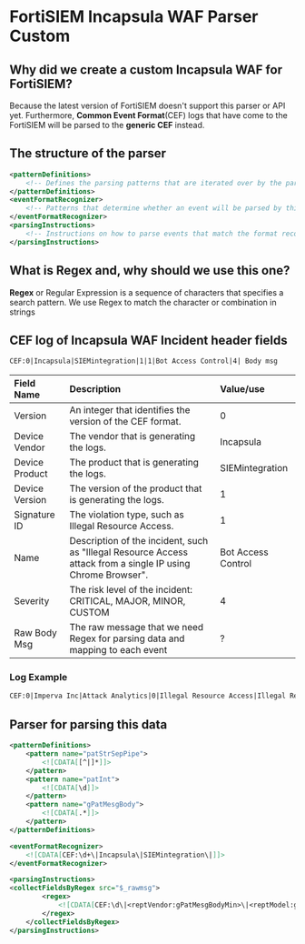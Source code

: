 # FortiSIEM Incapsula WAF Parser Custom

## Why did we create a custom Incapsula WAF for FortiSIEM?

Because the latest version of FortiSIEM doesn't support this parser or API yet. Furthermore, __Common Event Format__(CEF) logs that have come to the FortiSIEM will be parsed to the **generic CEF** instead.

## The structure of the parser

```xml
<patternDefinitions>
    <!-- Defines the parsing patterns that are iterated over by the parsing instructions -->
</patternDefinitions>
<eventFormatRecognizer>
	<!-- Patterns that determine whether an event will be parsed by this parser -->
</eventFormatRecognizer>
<parsingInstructions>
    <!-- Instructions on how to parse events that match the format recognizer patterns -->
</parsingInstructions>
```

## What is Regex and, why should we use this one?

**Regex** or Regular Expression is a sequence of characters that specifies a search pattern.
We use Regex to match the character or combination in strings

## CEF log of Incapsula WAF Incident header fields

```md
CEF:0|Incapsula|SIEMintegration|1|1|Bot Access Control|4| Body msg
```

| Field Name      | Description | Value/use     |
| :---        |    :----   |          :--- |
|Version| 	An integer that identifies the version of the CEF format.| 	0|
|Device Vendor| 	The vendor that is generating the logs.| 	Incapsula|
|Device Product| 	The product that is generating the logs.| 	SIEMintegration|
|Device Version |	The version of the product that is generating the logs.| 	1|
|Signature ID| 	The violation type, such as Illegal Resource Access.| 	1|
|Name| 	Description of the incident, such as "Illegal Resource Access attack from a single IP using Chrome Browser".| 	Bot Access Control|
|Severity| 	The risk level of the incident: CRITICAL, MAJOR, MINOR, CUSTOM 	|4|
|Raw Body Msg| The raw message that we need Regex for parsing data and mapping to each event|?|

### Log Example

```md
CEF:0|Imperva Inc|Attack Analytics|0|Illegal Resource Access|Illegal Resource Access attack from a single IP using Chrome Browser |MAJOR| msg=Illegal Resource Access attack from a single IP using Chrome Browser  start=1553494500466 end=1553494505753 src=1.2.3.4 dhost=weblogstest.test.info request=/cmd.exe requestClientApplication=Chrome cs1=9 cs1Label=ImpervaAANumberOfEvents cs2=100 cs2Label=ImpervaAAPercentBlocked cs3=Germany cs3Label=ImpervaAACountry cs4=CloudWAF cs4Label=ImpervaAAPlatform cs5=1.2.3.4 cs5Label=ImpervaAADominantIps cs6=3418038110000000127-10656037459001,3418038110000000127-10664627393593,3418038110000000127-3668125668403 cs6Label=ImpervaAASampleEvents cs7=Illegal Resource Access cs7Label=ImpervaAAAttackType cs8=1080105,10801030,1080104 cs8Label=ImpervaAADominantSiteIds cs9=CVE-2013-0632,CVE-2008-3257,CVE-2017-5638,CVE-2016-3087 cs9Label=ImpervaAACves
```

## Parser for parsing this data

```xml
<patternDefinitions>
	<pattern name="patStrSepPipe">
		<![CDATA[[^|]*]]>
	</pattern>
	<pattern name="patInt">
		<![CDATA[\d]]>
	</pattern>
	<pattern name="gPatMesgBody">
		<![CDATA[.*]]>
	</pattern>
</patternDefinitions>

<eventFormatRecognizer>
	<![CDATA[CEF:\d+\|Incapsula\|SIEMintegration\|]]>
</eventFormatRecognizer>

<parsingInstructions>
<collectFieldsByRegex src="$_rawmsg">
		<regex>
			<![CDATA[CEF:\d\|<reptVendor:gPatMesgBodyMin>\|<reptModel:gPatStr>\|<_devVersion:gPatStr>\|<_signatureID:patInt>\|<eventName:gPatMesgBodyMin>\|<eventSeverity:gPatInt>\|<_body:gPatMesgBody>]]>
		</regex>
	</collectFieldsByRegex>
</parsingInstructions>
```